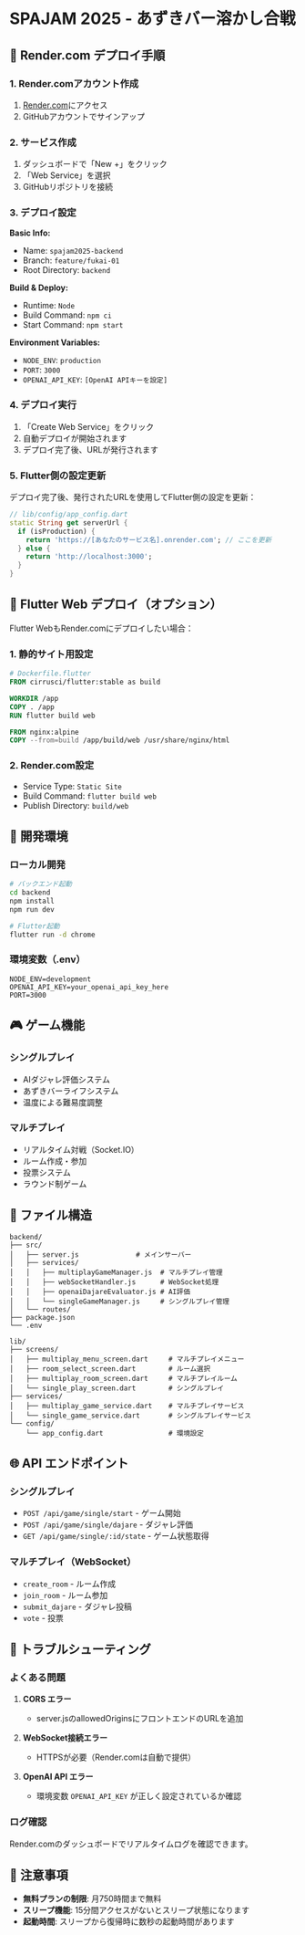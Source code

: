 # SPAJAM 2025 - あずきバー溶かし合戦

## 🚀 Render.com デプロイ手順

### 1. Render.comアカウント作成
1. [Render.com](https://render.com)にアクセス
2. GitHubアカウントでサインアップ

### 2. サービス作成
1. ダッシュボードで「New +」をクリック
2. 「Web Service」を選択
3. GitHubリポジトリを接続

### 3. デプロイ設定
**Basic Info:**
- Name: `spajam2025-backend`
- Branch: `feature/fukai-01`
- Root Directory: `backend`

**Build & Deploy:**
- Runtime: `Node`
- Build Command: `npm ci`
- Start Command: `npm start`

**Environment Variables:**
- `NODE_ENV`: `production`
- `PORT`: `3000`
- `OPENAI_API_KEY`: `[OpenAI APIキーを設定]`

### 4. デプロイ実行
1. 「Create Web Service」をクリック
2. 自動デプロイが開始されます
3. デプロイ完了後、URLが発行されます

### 5. Flutter側の設定更新
デプロイ完了後、発行されたURLを使用してFlutter側の設定を更新：

```dart
// lib/config/app_config.dart
static String get serverUrl {
  if (isProduction) {
    return 'https://[あなたのサービス名].onrender.com'; // ここを更新
  } else {
    return 'http://localhost:3000';
  }
}
```

## 📱 Flutter Web デプロイ（オプション）

Flutter WebもRender.comにデプロイしたい場合：

### 1. 静的サイト用設定
```dockerfile
# Dockerfile.flutter
FROM cirrusci/flutter:stable as build

WORKDIR /app
COPY . /app
RUN flutter build web

FROM nginx:alpine
COPY --from=build /app/build/web /usr/share/nginx/html
```

### 2. Render.com設定
- Service Type: `Static Site`
- Build Command: `flutter build web`
- Publish Directory: `build/web`

## 🔧 開発環境

### ローカル開発
```bash
# バックエンド起動
cd backend
npm install
npm run dev

# Flutter起動
flutter run -d chrome
```

### 環境変数（.env）
```
NODE_ENV=development
OPENAI_API_KEY=your_openai_api_key_here
PORT=3000
```

## 🎮 ゲーム機能

### シングルプレイ
- AIダジャレ評価システム
- あずきバーライフシステム
- 温度による難易度調整

### マルチプレイ
- リアルタイム対戦（Socket.IO）
- ルーム作成・参加
- 投票システム
- ラウンド制ゲーム

## 📁 ファイル構造

```
backend/
├── src/
│   ├── server.js              # メインサーバー
│   ├── services/
│   │   ├── multiplayGameManager.js  # マルチプレイ管理
│   │   ├── webSocketHandler.js      # WebSocket処理
│   │   ├── openaiDajareEvaluator.js # AI評価
│   │   └── singleGameManager.js     # シングルプレイ管理
│   └── routes/
├── package.json
└── .env

lib/
├── screens/
│   ├── multiplay_menu_screen.dart     # マルチプレイメニュー
│   ├── room_select_screen.dart        # ルーム選択
│   ├── multiplay_room_screen.dart     # マルチプレイルーム
│   └── single_play_screen.dart        # シングルプレイ
├── services/
│   ├── multiplay_game_service.dart    # マルチプレイサービス
│   └── single_game_service.dart       # シングルプレイサービス
└── config/
    └── app_config.dart                # 環境設定
```

## 🌐 API エンドポイント

### シングルプレイ
- `POST /api/game/single/start` - ゲーム開始
- `POST /api/game/single/dajare` - ダジャレ評価
- `GET /api/game/single/:id/state` - ゲーム状態取得

### マルチプレイ（WebSocket）
- `create_room` - ルーム作成
- `join_room` - ルーム参加
- `submit_dajare` - ダジャレ投稿
- `vote` - 投票

## 🐛 トラブルシューティング

### よくある問題

1. **CORS エラー**
   - server.jsのallowedOriginsにフロントエンドのURLを追加

2. **WebSocket接続エラー**
   - HTTPSが必要（Render.comは自動で提供）

3. **OpenAI API エラー**
   - 環境変数 `OPENAI_API_KEY` が正しく設定されているか確認

### ログ確認
Render.comのダッシュボードでリアルタイムログを確認できます。

## 📝 注意事項

- **無料プランの制限**: 月750時間まで無料
- **スリープ機能**: 15分間アクセスがないとスリープ状態になります
- **起動時間**: スリープから復帰時に数秒の起動時間があります